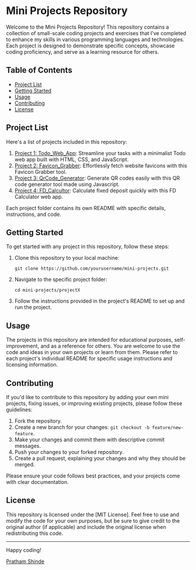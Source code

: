 # Mini Projects Repository

Welcome to the Mini Projects Repository! This repository contains a collection of small-scale coding projects and exercises that I've completed to enhance my skills in various programming languages and technologies. Each project is designed to demonstrate specific concepts, showcase coding proficiency, and serve as a learning resource for others.

## Table of Contents

- [Project List](#project-list)
- [Getting Started](#getting-started)
- [Usage](#usage)
- [Contributing](#contributing)
- [License](#license)

## Project List

Here's a list of projects included in this repository:

1. <a href="https://todo-web-app-2nvv.onrender.com" target="_blank">Project 1: Todo_Web_App</a>: Streamline your tasks with a minimalist Todo web app built with HTML, CSS, and JavaScript.
2. <a href="https://tinyurl.com/faviconGrabber" target="_blank">Project 2: Favicon_Grabber</a>: Effortlessly fetch website favicons with this Favicon Grabber tool.
3. <a href="https://tinyurl.com/textqrgen" target="_blank">Project 3: QrCode_Generator</a>: Generate QR codes easily with this QR code generator tool made using Javascript.
4. <a href="URL" target="_blank">Project 4: FD_Calcultor</a>: Calculate fixed deposit quickly with this FD Calculator web app.

Each project folder contains its own README with specific details, instructions, and code.

## Getting Started

To get started with any project in this repository, follow these steps:

1. Clone this repository to your local machine:

   ```shell
   git clone https://github.com/yourusername/mini-projects.git
   ```

2. Navigate to the specific project folder:

   ```shell
   cd mini-projects/projectX
   ```

3. Follow the instructions provided in the project's README to set up and run the project.

## Usage

The projects in this repository are intended for educational purposes, self-improvement, and as a reference for others. You are welcome to use the code and ideas in your own projects or learn from them. Please refer to each project's individual README for specific usage instructions and licensing information.

## Contributing

If you'd like to contribute to this repository by adding your own mini projects, fixing issues, or improving existing projects, please follow these guidelines:

1. Fork the repository.
2. Create a new branch for your changes: `git checkout -b feature/new-feature`.
3. Make your changes and commit them with descriptive commit messages.
4. Push your changes to your forked repository.
5. Create a pull request, explaining your changes and why they should be merged.

Please ensure your code follows best practices, and your projects come with clear documentation.

## License

This repository is licensed under the [MIT License]. Feel free to use and modify the code for your own purposes, but be sure to give credit to the original author (if applicable) and include the original license when redistributing this code.

---

Happy coding!

[Pratham Shinde](https://github.com/Pratham2137)

